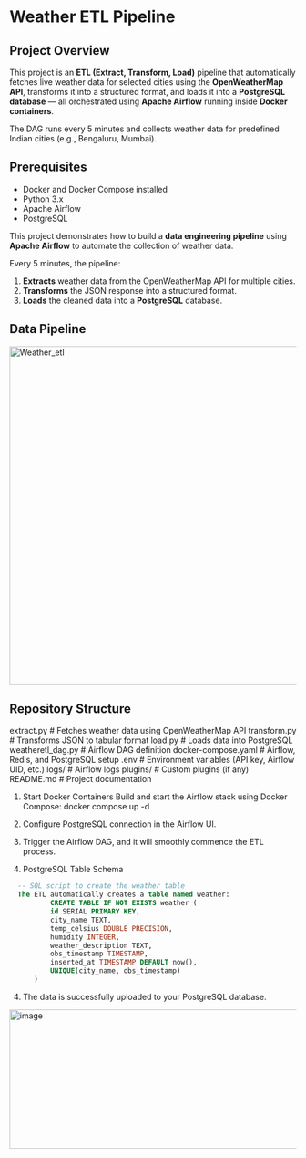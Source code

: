 # Weather ETL Pipeline

## Project Overview
This project is an **ETL (Extract, Transform, Load)** pipeline that automatically fetches live weather data for selected cities using the **OpenWeatherMap API**, transforms it into a structured format, and loads it into a **PostgreSQL database** — all orchestrated using **Apache Airflow** running inside **Docker containers**.

The DAG runs every 5 minutes and collects weather data for predefined Indian cities (e.g., Bengaluru, Mumbai).  

## Prerequisites
- Docker and Docker Compose installed  
- Python 3.x  
- Apache Airflow  
- PostgreSQL

This project demonstrates how to build a **data engineering pipeline** using **Apache Airflow** to automate the collection of weather data.

Every 5 minutes, the pipeline:
1. **Extracts** weather data from the OpenWeatherMap API for multiple cities.
2. **Transforms** the JSON response into a structured format.
3. **Loads** the cleaned data into a **PostgreSQL** database.


## Data Pipeline
<img width="1137" height="594" alt="Weather_etl" src="https://github.com/user-attachments/assets/ff25f892-dbb9-4722-ac5d-67fbba39d6af" />

## Repository Structure

 extract.py # Fetches weather data using OpenWeatherMap API
 transform.py # Transforms JSON to tabular format
 load.py # Loads data into PostgreSQL
 weatheretl_dag.py # Airflow DAG definition
 docker-compose.yaml # Airflow, Redis, and PostgreSQL setup
 .env # Environment variables (API key, Airflow UID, etc.)
 logs/ # Airflow logs
 plugins/ # Custom plugins (if any)
 README.md # Project documentation
 

1. Start Docker Containers
    Build and start the Airflow stack using Docker Compose:
        docker compose up -d
2. Configure PostgreSQL connection in the Airflow UI.
3. Trigger the Airflow DAG, and it will smoothly commence the ETL process.

4. PostgreSQL Table Schema

  ```sql
    -- SQL script to create the weather table
    The ETL automatically creates a table named weather:
            CREATE TABLE IF NOT EXISTS weather (
            id SERIAL PRIMARY KEY,
            city_name TEXT,
            temp_celsius DOUBLE PRECISION,
            humidity INTEGER,
            weather_description TEXT,
            obs_timestamp TIMESTAMP,
            inserted_at TIMESTAMP DEFAULT now(),
            UNIQUE(city_name, obs_timestamp)
        )
  ```

4. The data is successfully uploaded to your PostgreSQL database.

<img width="1169" height="244" alt="image" src="https://github.com/user-attachments/assets/83bd4c18-e52c-4938-93de-bf51a790ccde" />



